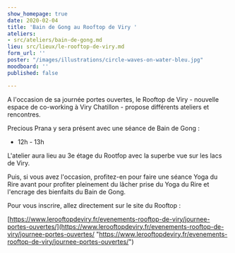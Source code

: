```yaml
---
show_homepage: true
date: 2020-02-04
title: 'Bain de Gong au Rooftop de Viry '
ateliers:
- src/ateliers/bain-de-gong.md
lieu: src/lieux/le-rooftop-de-viry.md
form_url: ''
poster: "/images/illustrations/circle-waves-on-water-bleu.jpg"
moodboard: ''
published: false

---
```

A l'occasion de sa journée portes ouvertes, le Rooftop de Viry - nouvelle espace de co-working à Viry Chatillon - propose différents ateliers et rencontres.

Precious Prana y sera présent avec une séance de Bain de Gong  :

* 12h - 13h 

L'atelier aura lieu au 3e étage du Rootfop avec la superbe vue sur les lacs de Viry. 

Puis, si vous avez l'occasion, profitez-en pour faire une séance Yoga du Rire avant pour profiter pleinement du lâcher prise du Yoga du Rire et l'encrage des bienfaits du Bain de Gong. 

Pour vous inscrire, allez directement sur le site du Rooftop :

[https://www.lerooftopdeviry.fr/evenements-rooftop-de-viry/journee-portes-ouvertes/](https://www.lerooftopdeviry.fr/evenements-rooftop-de-viry/journee-portes-ouvertes/ "https://www.lerooftopdeviry.fr/evenements-rooftop-de-viry/journee-portes-ouvertes/")